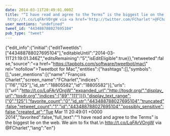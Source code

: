 ```yaml
---
date: 2014-03-11T20:49:01.000Z
title: "“I have read and agree to the Terms” is the biggest lie on the web. We aim to fix that.
 http://t.co/LqFArVOrgW via <a href='http://twitter.com/FCharlet'>@FCharlet</a>″"
user_mentions: "undefined"
tweet_id: "443488788027695104"
pub_type: "tweet"
---
```

{"edit_info":{"initial":{"editTweetIds":["443488788027695104"],"editableUntil":"2014-03-11T21:19:01.346Z","editsRemaining":"5","isEditEligible":true}},"retweeted":false,"source":"<a href=\"https://tapbots.com/software/tweetbot/mac\" rel=\"nofollow\">Tweetbot for Mac</a>","entities":{"hashtags":[],"symbols":[],"user_mentions":[{"name":"François Charlet","screen_name":"FCharlet","indices":["116","125"],"id_str":"18805582","id":"18805582"}],"urls":[{"url":"http://t.co/LqFArVOrgW","expanded_url":"http://tosdr.org/","display_url":"tosdr.org","indices":["89","111"]}]},"display_text_range":["0","125"],"favorite_count":"0","id_str":"443488788027695104","truncated":false,"retweet_count":"1","id":"443488788027695104","possibly_sensitive":false,"created_at":"Tue Mar 11 20:49:01 +0000 2014","favorited":false,"full_text":"“I have read and agree to the Terms” is the biggest lie on the web. We aim to fix that.\n http://t.co/LqFArVOrgW via @FCharlet","lang":"en"}
